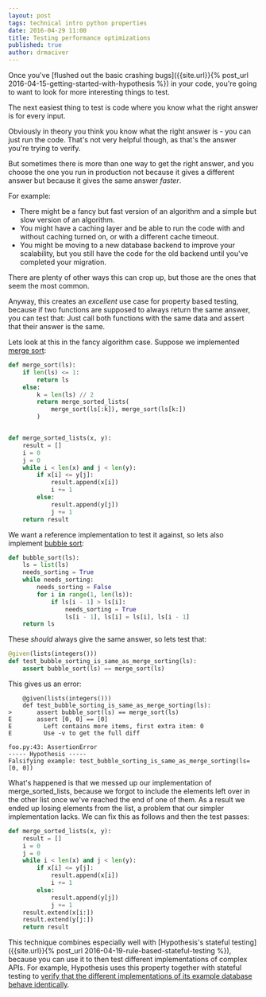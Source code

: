 ```yaml
---
layout: post
tags: technical intro python properties
date: 2016-04-29 11:00
title: Testing performance optimizations
published: true
author: drmaciver
---
```


Once you've 
[flushed out the basic crashing bugs]({{site.url}}{% post_url 2016-04-15-getting-started-with-hypothesis %})
in your code, you're going to want to look for more interesting things to test.

The next easiest thing to test is code where you know what the right answer is for every input.

Obviously in theory you think you know what the right answer is - you can just run the code. That's not very
helpful though, as that's the answer you're trying to verify.

But sometimes there is more than one way to get the right answer, and you choose the one you run in production
not because it gives a different answer but because it gives the same answer *faster*.

<!--more-->

For example:

* There might be a fancy but fast version of an algorithm and a simple but slow version of an algorithm.
* You might have a caching layer and be able to run the code with and without caching turned on, or with a
  different cache timeout.
* You might be moving to a new database backend to improve your scalability, but you still have the code for
  the old backend until you've completed your migration.

There are plenty of other ways this can crop up, but those are the ones that seem the most common.

Anyway, this creates an *excellent* use case for property based testing, because if two functions are supposed
to always return the same answer, you can test that: Just call both functions with the same data and assert
that their answer is the same.

Lets look at this in the fancy algorithm case. Suppose we implemented [merge sort](
https://en.wikipedia.org/wiki/Merge_sort):

```python
def merge_sort(ls):
    if len(ls) <= 1:
        return ls
    else:
        k = len(ls) // 2
        return merge_sorted_lists(
            merge_sort(ls[:k]), merge_sort(ls[k:])
        )


def merge_sorted_lists(x, y):
    result = []
    i = 0
    j = 0
    while i < len(x) and j < len(y):
        if x[i] <= y[j]:
            result.append(x[i])
            i += 1
        else:
            result.append(y[j])
            j += 1
    return result

```

We want a reference implementation to test it against, so lets also implement [bubble sort](
https://en.wikipedia.org/wiki/Bubble_sort):

```python
def bubble_sort(ls):
    ls = list(ls)
    needs_sorting = True
    while needs_sorting:
        needs_sorting = False
        for i in range(1, len(ls)):
            if ls[i - 1] > ls[i]:
                needs_sorting = True
                ls[i - 1], ls[i] = ls[i], ls[i - 1]
    return ls
```

These *should* always give the same answer,  so lets test that:

```python
@given(lists(integers()))
def test_bubble_sorting_is_same_as_merge_sorting(ls):
    assert bubble_sort(ls) == merge_sort(ls)
```

This gives us an error:

```
    @given(lists(integers()))
    def test_bubble_sorting_is_same_as_merge_sorting(ls):
>       assert bubble_sort(ls) == merge_sort(ls)
E       assert [0, 0] == [0]
E         Left contains more items, first extra item: 0
E         Use -v to get the full diff

foo.py:43: AssertionError
----- Hypothesis -----
Falsifying example: test_bubble_sorting_is_same_as_merge_sorting(ls=[0, 0])
```

What's happened is that we messed up our implementation of merge\_sorted\_lists, because we forgot
to include the elements left over in the other list once we've reached the end of one of them. As a
result we ended up losing elements from the list, a problem that our simpler implementation lacks.
We can fix this as follows and then the test passes:

```python
def merge_sorted_lists(x, y):
    result = []
    i = 0
    j = 0
    while i < len(x) and j < len(y):
        if x[i] <= y[j]:
            result.append(x[i])
            i += 1
        else:
            result.append(y[j])
            j += 1
    result.extend(x[i:])
    result.extend(y[j:])
    return result
```

This technique combines especially well with 
[Hypothesis's stateful testing]({{site.url}}{% post_url 2016-04-19-rule-based-stateful-testing %}), because
you can use it to then test different implementations of complex APIs. For example, Hypothesis uses this
property together with stateful testing to [verify that the different implementations of its example database
behave identically](https://github.com/HypothesisWorks/hypothesis-python/blob/master/tests/cover/test_database_agreement.py).
